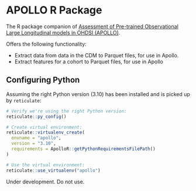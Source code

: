 APOLLO R Package
================

The R package companion of [Assessment of Pre-trained Observational Large Longitudinal models in OHDSI (APOLLO)](https://github.com/OHDSI/Apollo).

Offers the following functionality:
- Extract data from data in the CDM to Parquet files, for use in Apollo.
- Extract features for a cohort to Parquet files, for use in Apollo

## Configuring Python

Assuming the right Python version (3.10) has been installed and is picked up by `reticulate`:

```r
# Verify we're using the right Python version:
reticulate::py_config()

# Create virtual environment:
reticulate::virtualenv_create(
  envname = "apollo",
  version = "3.10",
  requirements = ApolloR::getPythonRequirementsFilePath()
)

# Use the virtual environment:
reticulate::use_virtualenv("apollo")
```


Under development. Do not use.
